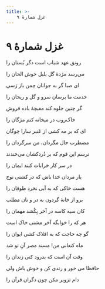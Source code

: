 ```yaml
---
title: >-
    غزل شمارهٔ ۹
---
```

# غزل شمارهٔ ۹

<div class="b" id="bn1"><div class="m1"><p>رونق عهد شباب است دگر بُستان را</p></div>
<div class="m2"><p>می‌رسد مژدهٔ گل بلبل خوش الحان را</p></div></div>
<div class="b" id="bn2"><div class="m1"><p>ای صبا گر به جوانان چمن باز رَسی</p></div>
<div class="m2"><p>خدمت ما برسان سرو و گل و ریحان را</p></div></div>
<div class="b" id="bn3"><div class="m1"><p>گر چنین جلوه کند مغبچهٔ باده فروش</p></div>
<div class="m2"><p>خاک‌روب در میخانه کنم مژگان را</p></div></div>
<div class="b" id="bn4"><div class="m1"><p>ای که بر مه کشی از عَنبر سارا چوگان</p></div>
<div class="m2"><p>مضطرب حال مگردان، من سرگردان را</p></div></div>
<div class="b" id="bn5"><div class="m1"><p>ترسم این قوم که بر دُردکشان می‌خندند</p></div>
<div class="m2"><p>در سر کار خرابات کنند ایمان را</p></div></div>
<div class="b" id="bn6"><div class="m1"><p>یار مردان خدا باش که در کشتی نوح</p></div>
<div class="m2"><p>هست خاکی که به آبی نخرد طوفان را</p></div></div>
<div class="b" id="bn7"><div class="m1"><p>برو از خانهٔ گردون به در و نان مطلب</p></div>
<div class="m2"><p>کان سیه کاسه در آخر بِکُشد مهمان را</p></div></div>
<div class="b" id="bn8"><div class="m1"><p>هر که را خوابگه آخر مشتی خاک است</p></div>
<div class="m2"><p>گو چه حاجت که به افلاک کشی ایوان را</p></div></div>
<div class="b" id="bn9"><div class="m1"><p>ماه کنعانی من! مسند مصر آنِ تو شد</p></div>
<div class="m2"><p>وقت آن است که بدرود کنی زندان را</p></div></div>
<div class="b" id="bn10"><div class="m1"><p>حافظا می خور و رندی کن و خوش باش ولی</p></div>
<div class="m2"><p>دام تزویر مکن چون دگران قرآن را</p></div></div>
